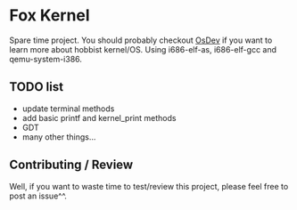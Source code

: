 # Fox Kernel

Spare time project.
You should probably checkout [OsDev](https://wiki.osdev.org/Expanded_Main_Page) if you want to learn more about hobbist kernel/OS.
Using i686-elf-as, i686-elf-gcc and qemu-system-i386.

## TODO list

* update terminal methods
* add basic printf and kernel_print methods
* GDT
* many other things...

## Contributing / Review

Well, if you want to waste time to test/review this project, please feel free to post an issue^^.
